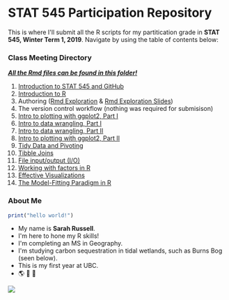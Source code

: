 # STAT 545 Participation Repository

This is where I'll submit all the R scripts for my partitication grade in __STAT 545, Winter Term 1, 2019__\. Navigate by using the table of contents below:

### Class Meeting Directory

***[All the Rmd files can be found in this folder!](https://github.com/srussell2416/STAT545-participation/tree/master/RMDs)***

1. [Introduction to STAT 545 and GitHub](https://srussell2416.github.io/STAT545-participation/)
2. [Introduction to R](https://github.com/srussell2416/STAT545-participation/tree/master/Weeks_1_2)
3. Authoring
  ([Rmd Exploration](https://srussell2416.github.io/STAT545-participation/Weeks_1_2/rmd_exploration.html) &
  [Rmd Exploration Slides](https://srussell2416.github.io/STAT545-participation/Weeks_1_2/Rmd_exploration_slide.html))
4. The version control workflow (nothing was required for submisison)
5. [Intro to plotting with ggplot2, Part I](https://srussell2416.github.io/STAT545-participation/cm005_participation.html)
6. [Intro to data wrangling, Part I](https://srussell2416.github.io/STAT545-participation/cm006_participation.html)
7. [Intro to data wrangling, Part II](https://srussell2416.github.io/STAT545-participation/cm007_participation.html)
8. [Intro to plotting with ggplot2, Part II](https://srussell2416.github.io/STAT545-participation/cm008_participation.html)
9. [Tidy Data and Pivoting](https://srussell2416.github.io/STAT545-participation/cm009_participation.html)
10. [Tibble Joins](https://srussell2416.github.io/STAT545-participation/cm010_participation.html)
11. [File input/output (I/O)](https://github.com/srussell2416/STAT545-participation/blob/master/cm011_participation.R)
12. [Working with factors in R](https://srussell2416.github.io/STAT545-participation/cm012_participation.html)
13. [Effective Visualizations](https://srussell2416.github.io/STAT545-participation/cm13_participation.html)
14. [The Model-Fitting Paradigm in R](https://srussell2416.github.io/STAT545-participation/cm014_participation.html)

### About Me
```R
print("hello world!")
```
* My name is __Sarah Russell__\.
* I'm here to hone my R skills\! 
* I'm completing an MS in Geography. 
* I'm studying carbon sequestration in tidal wetlands\, such as Burns Bog (seen below)\. 
* This is my first year at UBC\.
* :earth_americas: :ear_of_rice: :ocean: 
 
![](http://www.vancouversun.com/technology/cms/binary/7176027.jpg?size=sw620x65)

<!-- I don't want to actually change anything :) -->
